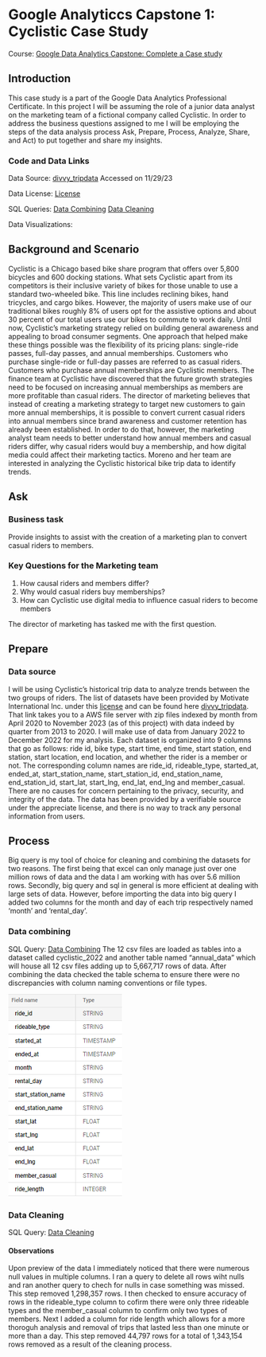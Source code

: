 # Google Analyticcs Capstone 1: Cyclistic Case Study
Course: [Google Data Analytics Capstone: Complete a Case study](https://www.coursera.org/learn/google-data-analytics-capstone)

## Introduction
This case study is a part of the Google Data Analytics Professional Certificate. In this project I will be assuming the role of a junior data analyst on the marketing team of a fictional company called Cyclistic. In order to address the business questions assigned to me I will be employing the steps of the data analysis process Ask, Prepare, Process, Analyze, Share, and Act) to put together and share my insights. 
### Code and Data Links
Data Source: [divvy_tripdata](https://divvy-tripdata.s3.amazonaws.com/index.html) Accessed on 11/29/23

Data License: [License](https://divvybikes.com/data-license-agreement)

SQL Queries:
[Data Combining](https://github.com/kaetech/Cyclistic-Case-Study/blob/main/Data%20Combining.sql)
[Data Cleaning](https://github.com/kaetech/Cyclistic-Case-Study/blob/main/Data%20Cleaning.sql)

Data Visualizations:

## Background and Scenario 
Cyclistic is a Chicago based bike share program that offers over 5,800 bicycles and 600 docking stations. What sets Cyclistic apart from its competitors is their inclusive variety of bikes for those unable to use a standard two-wheeled bike. This line includes reclining bikes, hand tricycles, and cargo bikes. However, the majority of users make use of our traditional bikes roughly 8% of users opt for the assistive options and about 30 percent of our total users use our bikes to commute to work daily. 
Until now, Cyclistic’s marketing strategy relied on building general awareness and appealing to broad consumer segments. One approach that helped make these things possible was the flexibility of its pricing plans: single-ride passes, full-day passes, and annual memberships. Customers who purchase single-ride or full-day passes are referred to as casual riders. Customers who purchase annual memberships are Cyclistic members. 
The finance team at Cyclistic have discovered that the future growth strategies need to be focused on increasing annual memberships as members are more profitable than casual riders. The director of marketing believes that instead of creating a marketing strategy to target new customers to gain more annual memberships, it is possible to convert current casual riders into annual members since brand awareness and customer retention has already been established. 
In order to do that, however, the marketing analyst team needs to better understand how annual members and casual riders differ, why casual riders would buy a membership, and how digital media could affect their marketing tactics. Moreno and her team are interested in analyzing the Cyclistic historical bike trip data to identify trends. 
## Ask 
### Business task 
Provide insights to assist with the creation of a marketing plan to convert casual riders to members.
### Key Questions for the Marketing team 
1. How causal riders and members differ?
1. Why would casual riders buy memberships?
1. How can Cyclistic use digital media to influence casual riders to become members
   
The director of marketing has tasked me with the first question. 
## Prepare 
### Data source 
I will be using Cyclistic’s historical trip data to analyze trends between the two groups of riders. The list of datasets have been provided by Motivate International Inc. under this [license](https://divvybikes.com/data-license-agreement) and can be found here [divvy_tripdata](https://divvy-tripdata.s3.amazonaws.com/index.html). That link takes you to a AWS file server with zip files indexed by month from April 2020 to November 2023 (as of this project) with data indeed by quarter from 2013 to 2020. I will make use of data from January 2022 to December 2022 for my analysis. Each dataset is organized into 9 columns that go as follows: ride id, bike type, start time, end time, start station, end station, start location, end location, and whether the rider is a member or not. The corresponding column names are ride_id, rideable_type, started_at, ended_at, start_station_name, start_station_id, end_station_name, end_station_id, start_lat, start_lng, end_lat, end_lng and member_casual. There are no causes for concern pertaining to the privacy, security, and integrity of the data. The data has been provided by a verifiable source under the appreciate license, and there is no way to track any personal information from users. 
## Process 
Big query is my tool of choice for cleaning and combining the datasets for two reasons. The first being that excel can only manage just over one million rows of data and the data I am working with has over 5.6 million rows. Secondly, big query and sql in general is more efficient at dealing with large sets of data. However, before importing the data into big query I added two columns for the month and day of each trip respectively named ‘month’ and ‘rental_day’. 
### Data combining 
SQL Query: [Data Combining](https://github.com/kaetech/Cyclistic-Case-Study/blob/main/Data%20Combining.sql)
The 12 csv files are loaded as tables into a dataset called cyclistic_2022 and another table named “annual_data” which will house all 12 csv files adding up to 5,667,717 rows of data. After combining the data checked the table schema to ensure there were no discrepancies with column naming conventions or file types. 

![Field names and data types for the combined table called annual_data](https://github.com/kaetech/Cyclistic-Case-Study/blob/main/images/Screenshot%202023-12-14%20002041.png)

### Data Cleaning
SQL Query: [Data Cleaning](https://github.com/kaetech/Cyclistic-Case-Study/blob/main/Data%20Cleaning.sql)
#### Observations 
Upon preview of the data I immediately noticed that there were numerous null values in multiple columns. I ran a query to delete all rows wiht nulls and ran another query to chech for nulls in case something was missed. This step removed 1,298,357 rows. I then checked to ensure accuracy of rows in the rideable_type column to cofirm there were only three rideable types and the member_casual column to confirm only two types of members. Next I added a column for ride length which allows for a more thoroguh analysis and removal of trips that lasted less than one minute or more than a day. This step removed 44,797 rows for a total of 1,343,154 rows removed as a result of the cleaning process. 
